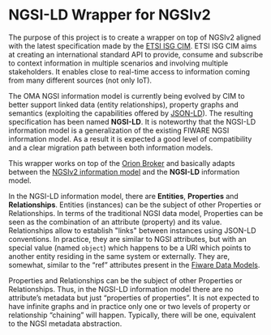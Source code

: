 # NGSI-LD Wrapper for NGSIv2

The purpose of this project is to create a wrapper on top of NGSIv2 aligned with the latest specification made by the [ETSI ISG CIM](https://portal.etsi.org/tb.aspx?tbid=854&SubTB=854). ETSI ISG CIM aims at creating an international standard API to provide, consume and subscribe to context information in multiple scenarios and involving multiple stakeholders. It enables close to real-time access to information coming from many different sources (not only IoT). 

The OMA NGSI information model is currently being evolved by CIM to better support linked data (entity relationships), property graphs and semantics (exploiting the capabilities offered by [JSON-LD](https://json-ld.org/primer/latest/)).  The resulting specification has been named **NGSI-LD**. It is noteworthy that the NGSI-LD information model is a generalization of the existing FIWARE NGSI information model. As a result it is expected a good level of compatibility and a clear migration path between both information models. 

This wrapper works on top of the [Orion Broker](https://github.com/fiware/context.Orion) and basically adapts between the [NGSIv2 information model](http://fiware.github.io/specifications/ngsiv2/latest/) and the **NGSI-LD** information model. 

In the NGSI-LD information model, there are **Entities**, **Properties** and **Relationships**. Entities (instances) can be the subject of other Properties or Relationships. In terms of the traditional NGSI data model, Properties can be seen as the combination of an attribute (property) and its value. Relationships allow to establish "links" between instances using JSON-LD conventions. In practice, they are similar to NGSI attributes, but with an special value (named `object`) which happens to be a URI which points to another entity residing in the same system or externally. They are, somewhat, similar to the “ref” attributes present in the [Fiware Data Models](http://schema.fiware.org).

Properties and Relationships can be the subject of other Properties or Relationships. Thus, in the NGSI-LD information model there are no attribute’s metadata but just “properties of properties”. It is not expected to have infinite graphs and in practice only one or two levels of property or relationship “chaining” will happen. Typically, there will be one, equivalent to the NGSI metadata abstraction. 


